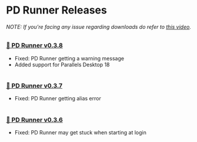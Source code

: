 # PD Runner Releases
###### NOTE: If you're facing any issue regarding downloads do refer to [this video](https://www.youtube.com/shorts/UWtxwkkm4SA).

### [🔸 PD Runner v0.3.8](https://xpshort.com/IPrnm)
- Fixed: PD Runner getting a warning message
- Added support for Parallels Desktop 18
#
### [🔸 PD Runner v0.3.7](https://xpshort.com/jFLZ)
- Fixed: PD Runner getting alias error
#
### [🔸 PD Runner v0.3.6](https://xpshort.com/5pTG)
- Fixed: PD Runner may get stuck when starting at login
